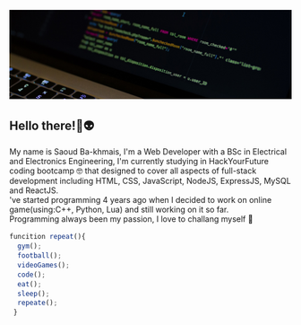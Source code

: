 [![Header](https://raw.githubusercontent.com/Oudy94/Oudy94/main/images/header.jpg "Header")](https://github.com/Oudy94/)

<h2 align=>Hello there!👋👽</h2>
<p align=>My name is Saoud Ba-khmais, I'm a Web Developer with a BSc in Electrical and Electronics Engineering, I'm currently studying in HackYourFuture coding bootcamp 🤓 that designed to cover all aspects of full-stack development including HTML, CSS, JavaScript, NodeJS, ExpressJS, MySQL and ReactJS.<br/>
've started programming 4 years ago when I decided to work on online game(using:C++, Python, Lua) and still working on it so far.<br/>
Programming always been my passion, I love to challang myself 💪</p>

```Javascript
funcition repeat(){
  gym();
  football();
  videoGames();
  code();
  eat();
  sleep();
  repeate();
 }
```

